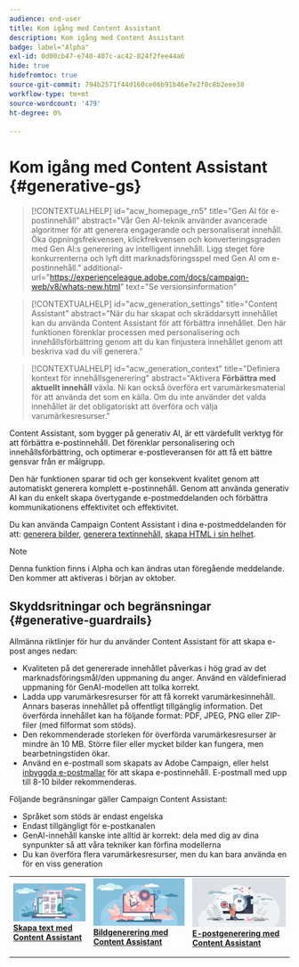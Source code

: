 ```yaml
---
audience: end-user
title: Kom igång med Content Assistant
description: Kom igång med Content Assistant
badge: label="Alpha"
exl-id: 0d00cb47-e740-407c-ac42-824f2fee44a6
hide: true
hidefromtoc: true
source-git-commit: 794b2571f44d160ce06b91b46e7e2f0c8b2eee38
workflow-type: tm+mt
source-wordcount: '479'
ht-degree: 0%

---
```


# Kom igång med Content Assistant {#generative-gs}

>[!CONTEXTUALHELP]
>id="acw_homepage_rn5"
>title="Gen AI för e-postinnehåll"
>abstract="Vår Gen AI-teknik använder avancerade algoritmer för att generera engagerande och personaliserat innehåll. Öka öppningsfrekvensen, klickfrekvensen och konverteringsgraden med Gen AI:s generering av intelligent innehåll. Ligg steget före konkurrenterna och lyft ditt marknadsföringsspel med Gen AI om e-postinnehåll."
>additional-url="https://experienceleague.adobe.com/docs/campaign-web/v8/whats-new.html" text="Se versionsinformation"

>[!CONTEXTUALHELP]
>id="acw_generation_settings"
>title="Content Assistant"
>abstract="När du har skapat och skräddarsytt innehållet kan du använda Content Assistant för att förbättra innehållet. Den här funktionen förenklar processen med personalisering och innehållsförbättring genom att du kan finjustera innehållet genom att beskriva vad du vill generera."


>[!CONTEXTUALHELP]
>id="acw_generation_context"
>title="Definiera kontext för innehållsgenerering"
>abstract="Aktivera **Förbättra med aktuellt innehåll** växla. Ni kan också överföra ert varumärkesmaterial för att använda det som en källa. Om du inte använder det valda innehållet är det obligatoriskt att överföra och välja varumärkesresurser."

Content Assistant, som bygger på generativ AI, är ett värdefullt verktyg för att förbättra e-postinnehåll. Det förenklar personalisering och innehållsförbättring, och optimerar e-postleveransen för att få ett bättre gensvar från er målgrupp.

Den här funktionen sparar tid och ger konsekvent kvalitet genom att automatiskt generera komplett e-postinnehåll. Genom att använda generativ AI kan du enkelt skapa övertygande e-postmeddelanden och förbättra kommunikationens effektivitet och effektivitet.


Du kan använda Campaign Content Assistant i dina e-postmeddelanden för att: [generera bilder](generative-image.md), [generera textinnehåll](generative-content.md), [skapa HTML i sin helhet](generative-email.md).

>[!NOTE]
>
>Denna funktion finns i Alpha och kan ändras utan föregående meddelande. Den kommer att aktiveras i början av oktober.

## Skyddsritningar och begränsningar {#generative-guardrails}

Allmänna riktlinjer för hur du använder Content Assistant för att skapa e-post anges nedan:

* Kvaliteten på det genererade innehållet påverkas i hög grad av det marknadsföringsmål/den uppmaning du anger. Använd en väldefinierad uppmaning för GenAI-modellen att tolka korrekt. 
* Ladda upp varumärkesresurser för att få korrekt varumärkesinnehåll. Annars baseras innehållet på offentligt tillgänglig information. Det överförda innehållet kan ha följande format: PDF, JPEG, PNG eller ZIP-filer (med filformat som stöds).
* Den rekommenderade storleken för överförda varumärkesresurser är mindre än 10 MB. Större filer eller mycket bilder kan fungera, men bearbetningstiden ökar.
* Använd en e-postmall som skapats av Adobe Campaign, eller helst [inbyggda e-postmallar](../content/create-email-templates.md) för att skapa e-postinnehåll. E-postmall med upp till 8-10 bilder rekommenderas.


Följande begränsningar gäller Campaign Content Assistant:

* Språket som stöds är endast engelska
* Endast tillgängligt för e-postkanalen
* GenAI-innehåll kanske inte alltid är korrekt: dela med dig av dina synpunkter så att våra tekniker kan förfina modellerna
* Du kan överföra flera varumärkesresurser, men du kan bara använda en för en viss generation



<table style="table-layout:fixed"><tr style="border: 0;">
<td>
<a href="generative-content.md">
<img alt="Textgenerering" src="assets/do-not-localize/text-genai.jpeg">
</a>
<div>
<a href="generative-content.md"><strong>Skapa text med Content Assistant</strong></a>
</div>
<p>
</td>
<td>
<a href="generative-image.md">
<img alt="Bildgenerering" src="assets/do-not-localize/image-genai.jpeg">
</a>
<div><a href="generative-image.md"><strong>Bildgenerering med Content Assistant</strong>
</div>
<p>
</td>
<td>
<a href="generative-email.md">
<img alt="E-postgenerering" src="assets/do-not-localize/email-genai.jpeg">
</a>
<div>
<a href="generative-email.md"><strong>E-postgenerering med Content Assistant</strong></a>
</div>
<p></td>
</tr></table>
